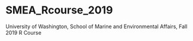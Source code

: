 # SMEA_Rcourse_2019
University of Washington, School of Marine and Environmental Affairs, Fall 2019 R Course
